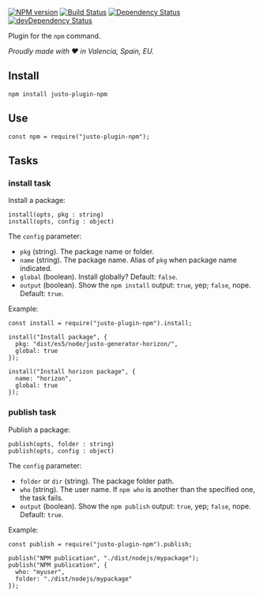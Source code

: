 [![NPM version](http://img.shields.io/npm/v/justo-plugin-npm.svg)](https://www.npmjs.org/package/justo-plugin-npm)
[![Build Status](https://travis-ci.org/justojsp/justo-plugin-npm.svg?branch=master)](https://travis-ci.org/justojsp/justo-plugin-npm)
[![Dependency Status](https://david-dm.org/justojsp/justo-plugin-npm.svg)](https://david-dm.org/justojsp/justo-plugin-npm)
[![devDependency Status](https://david-dm.org/justojsp/justo-plugin-npm/dev-status.svg)](https://david-dm.org/justojsp/justo-plugin-npm#info=devDependencies)

Plugin for the `npm` command.

*Proudly made with ♥ in Valencia, Spain, EU.*

## Install

```
npm install justo-plugin-npm
```

## Use

```
const npm = require("justo-plugin-npm");
```

## Tasks

### install task

Install a package:

```
install(opts, pkg : string)
install(opts, config : object)
```

The `config` parameter:

- `pkg` (string). The package name or folder.
- `name` (string). The package name. Alias of `pkg` when package name indicated.
- `global` (boolean). Install globally? Default: `false`.
- `output` (boolean). Show the `npm install` output: `true`, yep; `false`, nope. Default: `true`.

Example:

```
const install = require("justo-plugin-npm").install;

install("Install package", {
  pkg: "dist/es5/node/justo-generator-horizon/",
  global: true
});

install("Install horizon package", {
  name: "horizon",
  global: true
});
```

### publish task

Publish a package:

```
publish(opts, folder : string)
publish(opts, config : object)
```

The `config` parameter:

- `folder` or `dir` (string). The package folder path.
- `who` (string). The user name. If `npm who` is another than the specified one, the task fails.
- `output` (boolean). Show the `npm publish` output: `true`, yep; `false`, nope. Default: `true`.

Example:

```
const publish = require("justo-plugin-npm").publish;

publish("NPM publication", "./dist/nodejs/mypackage");
publish("NPM publication", {
  who: "myuser",
  folder: "./dist/nodejs/mypackage"
});
```
